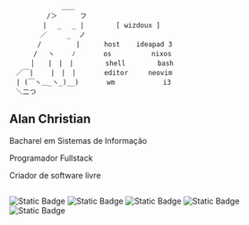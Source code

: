 ```
             ＿＿     
　　 　　　/＞　    フ   
　　　　　| 　_　 _ |        [ wizdoux ]
　 　　　／     _  ノ      
　　 　 /　　　 　 |      host    ideapad 3
　　　 /　 ヽ　　 ﾉ       os          nixos
　 　 │　　|　|　|        shell        bash 
　／￣|　　 |　|　|       editor     neovim 
　| (￣ヽ＿_ヽ_)__)       wm            i3 
　＼二つ
```

## Alan Christian

Bacharel em Sistemas de Informação

Programador Fullstack

Criador de software livre

##
![Static Badge](https://img.shields.io/badge/shell-4EAA25?style=for-the-badge)
![Static Badge](https://img.shields.io/badge/git-F05032?style=for-the-badge)
![Static Badge](https://img.shields.io/badge/c-A8B9CC?style=for-the-badge)
![Static Badge](https://img.shields.io/badge/javascript-F7DF1E?style=for-the-badge)
![Static Badge](https://img.shields.io/badge/python-3776AB?style=for-the-badge)
